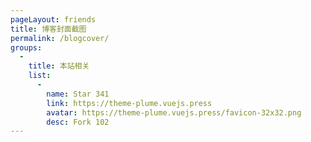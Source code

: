 ```yaml
---
pageLayout: friends
title: 博客封面截图
permalink: /blogcover/
groups: 
  -
    title: 本站相关
    list:
      -
        name: Star 341
        link: https://theme-plume.vuejs.press
        avatar: https://theme-plume.vuejs.press/favicon-32x32.png
        desc: Fork 102
---
```


<!-- 自定义内容 markdown 内容 会插入到 友情链接页中 -->